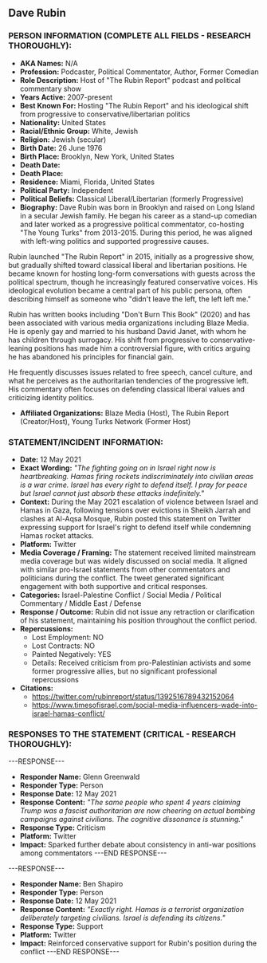 ## Dave Rubin

### PERSON INFORMATION (COMPLETE ALL FIELDS - RESEARCH THOROUGHLY):

- **AKA Names:** N/A
- **Profession:** Podcaster, Political Commentator, Author, Former Comedian
- **Role Description:** Host of "The Rubin Report" podcast and political commentary show
- **Years Active:** 2007-present
- **Best Known For:** Hosting "The Rubin Report" and his ideological shift from progressive to conservative/libertarian politics
- **Nationality:** United States
- **Racial/Ethnic Group:** White, Jewish
- **Religion:** Jewish (secular)
- **Birth Date:** 26 June 1976
- **Birth Place:** Brooklyn, New York, United States
- **Death Date:** 
- **Death Place:** 
- **Residence:** Miami, Florida, United States
- **Political Party:** Independent
- **Political Beliefs:** Classical Liberal/Libertarian (formerly Progressive)
- **Biography:** Dave Rubin was born in Brooklyn and raised on Long Island in a secular Jewish family. He began his career as a stand-up comedian and later worked as a progressive political commentator, co-hosting "The Young Turks" from 2013-2015. During this period, he was aligned with left-wing politics and supported progressive causes.

Rubin launched "The Rubin Report" in 2015, initially as a progressive show, but gradually shifted toward classical liberal and libertarian positions. He became known for hosting long-form conversations with guests across the political spectrum, though he increasingly featured conservative voices. His ideological evolution became a central part of his public persona, often describing himself as someone who "didn't leave the left, the left left me."

Rubin has written books including "Don't Burn This Book" (2020) and has been associated with various media organizations including Blaze Media. He is openly gay and married to his husband David Janet, with whom he has children through surrogacy. His shift from progressive to conservative-leaning positions has made him a controversial figure, with critics arguing he has abandoned his principles for financial gain.

He frequently discusses issues related to free speech, cancel culture, and what he perceives as the authoritarian tendencies of the progressive left. His commentary often focuses on defending classical liberal values and criticizing identity politics.

- **Affiliated Organizations:** Blaze Media (Host), The Rubin Report (Creator/Host), Young Turks Network (Former Host)

### STATEMENT/INCIDENT INFORMATION:
- **Date:** 12 May 2021
- **Exact Wording:** *"The fighting going on in Israel right now is heartbreaking. Hamas firing rockets indiscriminately into civilian areas is a war crime. Israel has every right to defend itself. I pray for peace but Israel cannot just absorb these attacks indefinitely."*
- **Context:** During the May 2021 escalation of violence between Israel and Hamas in Gaza, following tensions over evictions in Sheikh Jarrah and clashes at Al-Aqsa Mosque, Rubin posted this statement on Twitter expressing support for Israel's right to defend itself while condemning Hamas rocket attacks.
- **Platform:** Twitter
- **Media Coverage / Framing:** The statement received limited mainstream media coverage but was widely discussed on social media. It aligned with similar pro-Israel statements from other commentators and politicians during the conflict. The tweet generated significant engagement with both supportive and critical responses.
- **Categories:** Israel-Palestine Conflict / Social Media / Political Commentary / Middle East / Defense
- **Response / Outcome:** Rubin did not issue any retraction or clarification of his statement, maintaining his position throughout the conflict period.
- **Repercussions:**
  - Lost Employment: NO
  - Lost Contracts: NO
  - Painted Negatively: YES
  - Details: Received criticism from pro-Palestinian activists and some former progressive allies, but no significant professional repercussions
- **Citations:** 
  - https://twitter.com/rubinreport/status/1392516789432152064
  - https://www.timesofisrael.com/social-media-influencers-wade-into-israel-hamas-conflict/

### RESPONSES TO THE STATEMENT (CRITICAL - RESEARCH THOROUGHLY):

---RESPONSE---
- **Responder Name:** Glenn Greenwald
- **Responder Type:** Person
- **Response Date:** 12 May 2021
- **Response Content:** *"The same people who spent 4 years claiming Trump was a fascist authoritarian are now cheering on actual bombing campaigns against civilians. The cognitive dissonance is stunning."*
- **Response Type:** Criticism
- **Platform:** Twitter
- **Impact:** Sparked further debate about consistency in anti-war positions among commentators
---END RESPONSE---

---RESPONSE---
- **Responder Name:** Ben Shapiro
- **Responder Type:** Person
- **Response Date:** 12 May 2021
- **Response Content:** *"Exactly right. Hamas is a terrorist organization deliberately targeting civilians. Israel is defending its citizens."*
- **Response Type:** Support
- **Platform:** Twitter
- **Impact:** Reinforced conservative support for Rubin's position during the conflict
---END RESPONSE---
